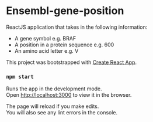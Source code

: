 # Ensembl-gene-position
ReactJS application that takes in the following information: 
* A gene symbol e.g. BRAF 
* A position in a protein sequence e.g. 600 
* An amino acid letter e.g. V

This project was bootstrapped with [Create React App](https://github.com/facebook/create-react-app).


### `npm start`

Runs the app in the development mode.<br />
Open [http://localhost:3000](http://localhost:3000) to view it in the browser.

The page will reload if you make edits.<br />
You will also see any lint errors in the console.
